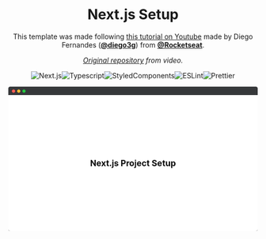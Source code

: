<div align="center">

# Next.js Setup
This template was made following [this tutorial on Youtube](https://www.youtube.com/watch?v=1nVUfZg2dSA) made by Diego Fernandes ([**@diego3g**](https://github.com/diego3g)) from [**@Rocketseat**](https://github.com/rocketseat).

_[Original repository](https://github.com/rocketseat-content/react-nextjs-typescript-structure) from video._

![Next.js](https://img.shields.io/badge/Next.js-111?&style=for-the-badge&logo=Next.js)![Typescript](https://img.shields.io/badge/Typescript-007acc?&style=for-the-badge&logo=Typescript)![StyledComponents](https://img.shields.io/badge/styled%20components-DB7093?&style=for-the-badge&logo=styled-components&logoColor=fff)![ESLint](https://img.shields.io/badge/ESLint-4B32C3?&style=for-the-badge&logo=ESLint)![Prettier](https://img.shields.io/badge/Prettier-F7B93E?&style=for-the-badge&logo=Prettier&logoColor=000)

![screenshot](.github/screenshot.png)

</div>

